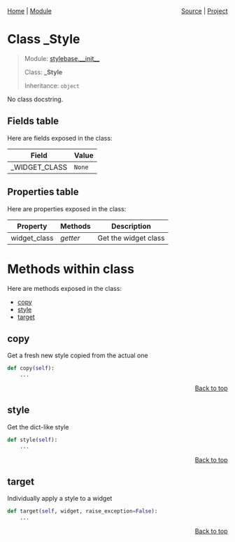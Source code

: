<div style="display: flex; justify-content: space-between;">
    <div> 
        <a href="docs/README.md">Home</a> |
        <a href="docs/modules/stylebase/__init__/README.md">Module</a>
    </div>
    <div> 
        <a href="stylebase/__init__.py">Source</a> |
        <a href="README.md">Project</a>
    </div>
</div>

# Class _Style
> Module: [stylebase.\_\_init\_\_](docs/modules/stylebase/__init__/README.md)
>
> Class: **_Style**
>
> Inheritance: `object`

No class docstring.

## Fields table
Here are fields exposed in the class:

| Field | Value |
| --- | --- |
| \_WIDGET\_CLASS | `None` |

## Properties table
Here are properties exposed in the class:

| Property | Methods | Description |
| --- | --- | --- |
| widget\_class | _getter_ | Get the widget class |

# Methods within class
Here are methods exposed in the class:
- [copy](#copy)
- [style](#style)
- [target](#target)

## copy
Get a fresh new style copied from the actual one

```python
def copy(self):
    ...
```

<p align="right"><a href="##methods-within-_style">Back to top</a></p>

## style
Get the dict-like style

```python
def style(self):
    ...
```

<p align="right"><a href="##methods-within-_style">Back to top</a></p>

## target
Individually apply a style to a widget

```python
def target(self, widget, raise_exception=False):
    ...
```

<p align="right"><a href="##methods-within-_style">Back to top</a></p>
